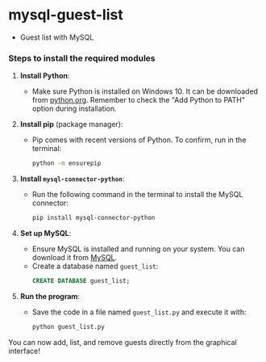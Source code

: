 # mysql-guest-list
 - Guest list with MySQL

### Steps to install the required modules

1. **Install Python**:
   - Make sure Python is installed on Windows 10. It can be downloaded from [python.org](https://www.python.org/). Remember to check the "Add Python to PATH" option during installation.

2. **Install pip** (package manager):
   - Pip comes with recent versions of Python. To confirm, run in the terminal:
     ```bash
     python -m ensurepip
     ```

3. **Install `mysql-connector-python`**:
   - Run the following command in the terminal to install the MySQL connector:
     ```bash
     pip install mysql-connector-python
     ```

4. **Set up MySQL**:
   - Ensure MySQL is installed and running on your system. You can download it from [MySQL](https://www.mysql.com/).
   - Create a database named `guest_list`:
     ```sql
     CREATE DATABASE guest_list;
     ```

5. **Run the program**:
   - Save the code in a file named `guest_list.py` and execute it with:
     ```bash
     python guest_list.py
     ```

You can now add, list, and remove guests directly from the graphical interface!